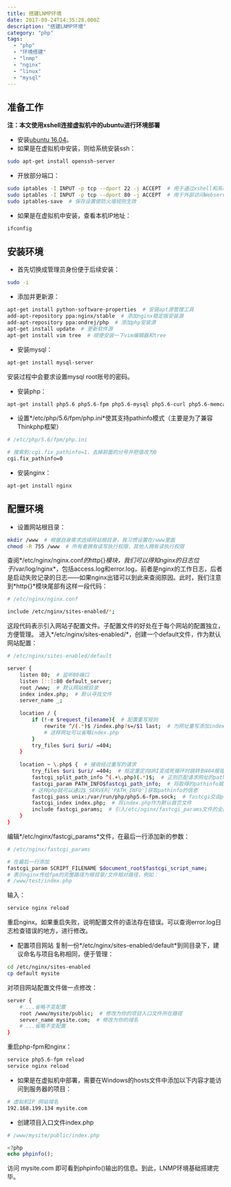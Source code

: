 ```yaml
---
title: 搭建LNMP环境
date: 2017-09-24T14:35:28.000Z
description: "搭建LNMP环境"
category: "php"
tags:
  - "php"
  - "环境搭建"
  - "lnmp"
  - "nginx"
  - "linux"
  - "mysql"
---
```

## 准备工作
**注：本文使用xshell连接虚拟机中的ubuntu进行环境部署**
* 安装[ubuntu 16.04](https://www.ubuntu.com/download/desktop)。
* 如果是在虚拟机中安装，则给系统安装ssh：

```bash
sudo apt-get install openssh-server
```
* 开放部分端口：

```bash
sudo iptables -I INPUT -p tcp --dport 22 -j ACCEPT  # 用于通过xshell和系统远程通信
sudo iptables -I INPUT -p tcp --dport 80 -j ACCEPT  # 用于外部访问Webserver
sudo iptables-save  # 保存设置使防火墙规则生效
```
* 如果是在虚拟机中安装，查看本机IP地址：

```bash
ifconfig
```
## 安装环境
* 首先切换成管理员身份便于后续安装：

```bash
sudo -i
```
* 添加并更新源：

```bash
apt-get install python-software-properties  # 安装apt源管理工具
add-apt-repository ppa:nginx/stable  # 添加nginx稳定版安装源
add-apt-repository ppa:ondrej/php  # 添加php安装源
apt-get install update  # 更新软件源
apt-get install vim tree  # 顺便安装一下vim编辑器和tree
```
* 安装mysql：

```bash
apt-get install mysql-server
```
安装过程中会要求设置mysql root账号的密码。
* 安装php：

```bash
apt-get install php5.6 php5.6-fpm php5.6-mysql php5.6-curl php5.6-memcache  # 这里我选择了php5.6版本
```
* 设置*/etc/php/5.6/fpm/php.ini*使其支持pathinfo模式（主要是为了兼容Thinkphp框架）

```bash
# /etc/php/5.6/fpm/php.ini

# 搜索到;cgi.fix_pathinfo=1，去掉前面的分号并把值改为0
cgi.fix_pathinfo=0
```
* 安装nginx：

```bash
apt-get install nginx
```
## 配置环境
* 设置网站根目录：

```bash
mkdir /www  # 根据自身需求选择网站根目录，我习惯设置在/www里面
chmod -R 755 /www  # 所有者拥有读写执行权限，其他人拥有读执行权限
```
查阅*/etc/nginx/nginx.conf*的*http{}*模块，我们可以得知nginx的日志位于*/var/log/nginx*，包括access.log和error.log，前者是nginx的工作日志，后者是启动失败记录的日志——如果nginx出错可以到此来查阅原因。此时，我们注意到*http{}*模块尾部有这样一段代码：

```bash
# /etc/nginx/nginx.conf

include /etc/nginx/sites-enabled/*;
```
这段代码表示引入网站子配置文件。子配置文件的好处在于每个网站的配置独立，方便管理。
进入*/etc/nginx/sites-enabled/*，创建一个default文件，作为默认网站配置：
```bash
# /etc/nginx/sites-enabled/default

server {
    listen 80;  # 监听80端口
    listen [::]:80 default_server;
    root /www;  # 默认网站根目录
    index index.php;  # 默认寻找文件
    server_name _;
    
    location / {
        if (!-e $request_filename){  # 配置重写规则
            rewrite ^/(.*)$ /index.php?s=/$1 last;  # 为网址重写添加index.php
            # 这样网址可以省略index.php
        }    
        try_files $uri $uri/ =404;
    }
    
    location ~ \.php$ {  # 接收经过重写的请求
        try_files $uri $uri/ =404;  # 规定重定向URI变成死循环时跳转到404报错
        fastcgi_split_path_info ^(.+\.php)(.*)$;  # 正则匹配请求网址的pathinfo内容
        fastcgi_param PATH_INFO$fastcgi_path_info;  # 将取得的pathinfo赋值给PATH_INFO变量
        # 这样php就可以通过$_SERVER['PATH_INFO']获取pathinfo的信息
        fastcgi_pass unix:/var/run/php/php5.6-fpm.sock;  # fastcgi交由php5.6-fpm进行管理
        fastcgi_index index.php;  # 将index.php作为默认首页文件
        include fastcgi_params;  # 引入/etc/nginx/fastcgi_params文件的全部fastcgi_param
    }
}
```
编辑*/etc/nginx/fastcgi_params*文件，在最后一行添加新的参数：

```bash
# /etc/nginx/fastcgi_params

# 在最后一行添加
fastcgi_param SCRIPT_FILENAME $document_root$fastcgi_script_name;
# 表示nginx传给fpm的完整路径为根目录/文件相对路径，例如：
# /www/test/index.php
```
输入：

```bash
service nginx reload
```
重启nginx。如果重启失败，说明配置文件的语法存在错误。可以查询error.log日志检查错误的地方，进行修改。
* 配置项目网站
复制一份*/etc/nginx/sites-enabled/default*到同目录下，建议命名与项目名称相同，便于管理：

```bash
cd /etc/nginx/sites-enabled
cp default mysite
```
对项目网站配置文件做一点修改：

```bash
server {
    # ...省略不变配置
    root /www/mysite/public;  # 修改为你的项目入口文件所在路径
    server_name mysite.com;  # 修改为你的域名
    # ...省略不变配置
}
```
重启php-fpm和nginx：

```bash
service php5.6-fpm reload
service nginx reload
```
* 如果是在虚拟机中部署，需要在Windows的hosts文件中添加以下内容才能访问到服务器的项目：

```bash
# 虚拟机IP 网站域名
192.168.199.134 mysite.com
```
* 创建项目入口文件index.php

```php
# /www/mysite/public/index.php

<?php
echo phpinfo();
```
访问 mysite.com 即可看到phpinfo()输出的信息。到此，LNMP环境基础搭建完毕。

